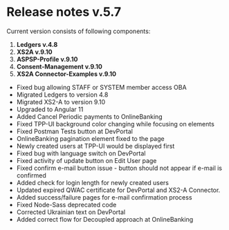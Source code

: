 # Release notes v.5.7

Current version consists of following components:

1. **Ledgers v.4.8**
2. **XS2A v.9.10**
3. **ASPSP-Profile v.9.10**
4. **Consent-Management v.9.10**
5. **XS2A Connector-Examples v.9.10**

-   Fixed bug allowing STAFF or SYSTEM member access OBA
-   Migrated Ledgers to version 4.8
-   Migrated XS2-A to version 9.10
-   Upgraded to Angular 11
-   Added Cancel Periodic payments to OnlineBanking
-   Fixed TPP-UI background color changing while focusing on elements
-   Fixed Postman Tests button at DevPortal
-   OnlineBanking pagination element fixed to the page
-   Newly created users at TPP-UI would be displayed first
-   Fixed bug with language switch on DevPortal
-   Fixed activity of update button on Edit User page
-   Fixed confirm e-mail button issue - button should not appear if e-mail is confirmed
-   Added check for login length for newly created users
-   Updated expired QWAC certificate for DevPortal and XS2-A Connector.
-   Added success/failure pages for e-mail confirmation process
-   Fixed Node-Sass deprecated code
-   Corrected Ukrainian text on DevPortal
-   Added correct flow for Decoupled approach at OnlineBanking
